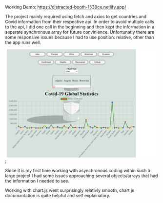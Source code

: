 Working Demo: https://distracted-booth-1539ce.netlify.app/

The project mainly required using fetch and axios to get countries and Covid information from their respective api.
In order to avoid multiple calls to the api, I did one call in the beginning and then kept the information in a seperate synchronous array for future convinience.
Unfortunatly there are some responsive issues because I had to use position: relative, other than the app runs well.

![project image](/assets/img/chart.png);

Since it is my first time working with asynchronous coding within such a large project I had some issues approaching several objects/arrays that had the information I needed to see.

Working with chart.js went surprisingly relativly smooth, chart js documantation is quite helpful and self explainatory.
